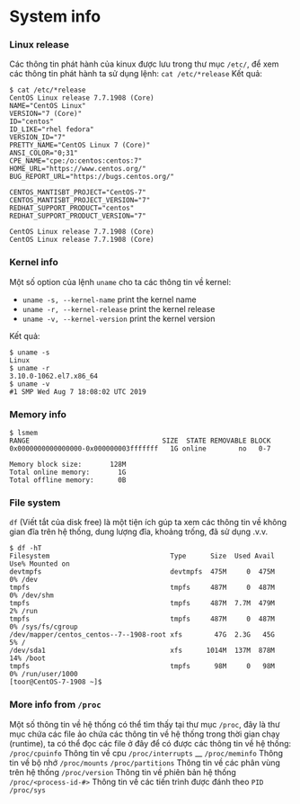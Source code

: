 # System info

### Linux release
Các thông tin phát hành của kinux được lưu trong thư mục `/etc/`, để xem các thông tin phát hành ta sử dụng lệnh:
`cat /etc/*release`
Kết quả:
```
$ cat /etc/*release
CentOS Linux release 7.7.1908 (Core)
NAME="CentOS Linux"
VERSION="7 (Core)"
ID="centos"
ID_LIKE="rhel fedora"
VERSION_ID="7"
PRETTY_NAME="CentOS Linux 7 (Core)"
ANSI_COLOR="0;31"
CPE_NAME="cpe:/o:centos:centos:7"
HOME_URL="https://www.centos.org/"
BUG_REPORT_URL="https://bugs.centos.org/"

CENTOS_MANTISBT_PROJECT="CentOS-7"
CENTOS_MANTISBT_PROJECT_VERSION="7"
REDHAT_SUPPORT_PRODUCT="centos"
REDHAT_SUPPORT_PRODUCT_VERSION="7"

CentOS Linux release 7.7.1908 (Core)
CentOS Linux release 7.7.1908 (Core)
```
### Kernel info
Một số option của lệnh `uname` cho ta các thông tin về kernel:
 - `uname -s, --kernel-name` print the kernel name
 - `uname -r, --kernel-release` print the kernel release
 - `uname -v, --kernel-version`     print the kernel version

Kết quả:
```
$ uname -s
Linux
$ uname -r
3.10.0-1062.el7.x86_64
$ uname -v
#1 SMP Wed Aug 7 18:08:02 UTC 2019
```

### Memory info
```
$ lsmem
RANGE                                 SIZE  STATE REMOVABLE BLOCK
0x0000000000000000-0x000000003fffffff   1G online        no   0-7

Memory block size:       128M
Total online memory:       1G
Total offline memory:      0B
```

### File system
`df` (Viết tắt của disk free) là một tiện ích gúp ta xem các thông tin về không gian đĩa trên hệ thống, dung lượng đĩa, khoảng trống, đã sử dụng .v.v.

```
$ df -hT
Filesystem                              Type      Size  Used Avail Use% Mounted on
devtmpfs                                devtmpfs  475M     0  475M   0% /dev
tmpfs                                   tmpfs     487M     0  487M   0% /dev/shm
tmpfs                                   tmpfs     487M  7.7M  479M   2% /run
tmpfs                                   tmpfs     487M     0  487M   0% /sys/fs/cgroup
/dev/mapper/centos_centos--7--1908-root xfs        47G  2.3G   45G   5% /
/dev/sda1                               xfs      1014M  137M  878M  14% /boot
tmpfs                                   tmpfs      98M     0   98M   0% /run/user/1000
[toor@CentOS-7-1908 ~]$
```
### More info from `/proc`
Một số thông tin về hệ thống có thể tìm thấy tại thư mục `/proc`, đây là thư mục chứa các file ảo chứa các thông tin về hệ thống trong thời gian chạy (runtime), ta có thể đọc các file ở đây để có được các thông tin về hệ thống:
`/proc/cpuinfo` Thông tin về cpu
`/proc/interrupts` __
`/proc/meminfo` Thông tin về bộ nhớ
`/proc/mounts`
`/proc/partitions` Thông tin về các phân vùng trên hệ thống
`/proc/version` Thông tin về phiên bản hệ thống
`/proc/<process-id-#>` Thông tin về các tiến trình được đánh theo `PID`
`/proc/sys`